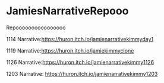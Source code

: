 # JamiesNarrativeRepooo
Repoooooooooooooooo

1114 Narrative:https://huron.itch.io/jamienarrativekimmyday1



1119 Narrative:https://huron.itch.io/jamiekimmyclone



1126 Narrative:https://huron.itch.io/jamienarrativekimmy1126



1203 Narrative: https://huron.itch.io/jamienarrativekimmy1203
